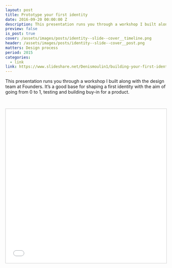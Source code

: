 ```yaml
---
layout: post
title: Prototype your first identity
date: 2016-09-20 00:00:00 Z
description: This presentation runs you through a workshop I built along with the design team at Founders. It’s a good base for shaping a first identity with the aim of going from 0 to 1, testing and building buy-in for a product.
preview: false
is_post: true
cover: /assets/images/posts/identity--slide--cover__timeline.png
header: /assets/images/posts/identity--slide--cover__post.png
matters: Design process
period: 2015
categories:
  - link
link: https://www.slideshare.net/Denismoulin1/building-your-first-identity
---
```


This presentation runs you through a workshop I built along with the design team at Founders. It’s a good base for shaping a first identity with the aim of going from 0 to 1, testing and building buy-in for a product.

<iframe src="//www.slideshare.net/slideshow/embed_code/key/f7TIfMp4K2sOBg" width="595" height="485" frameborder="0" marginwidth="0" marginheight="0" scrolling="no" style="border:1px solid #CCC; border-width:1px; margin:30px auto; max-width: 100%;" allowfullscreen></iframe>
